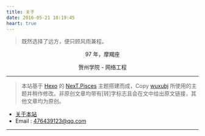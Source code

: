```yaml
---
title: 关于
date: 2016-05-21 18:19:45
heart: true
---
```

<blockquote class="blockquote-center">既然选择了远方，便只顾风雨兼程。
</br></blockquote>

<center>
97 年，摩羯座

贺州学院 - 网络工程





</center>

---



>本站基于 [Hexo](http://hexo.io) 的 [NexT.Pisces](https://github.com/iissnan/hexo-theme-next) 主题搭建而成，Copy [wuxubj](https://github.com/wuxubj/wuxubj.github.io)        所使用的主题并稍作修改。非原创文章均带有[转]字标志且会在文中给出原文链接，其他文章均为原创。
* [关于本站](/about/)
* Email : [476439123@qq.com](mailto:476439123@qq@qq.com)

---

<link rel="stylesheet" href="/css/mycss/underline.css">
<link rel="stylesheet" href="/css/mycss/guestbook.css">
<script src="/js/myscript/guestbook.js"></script>
